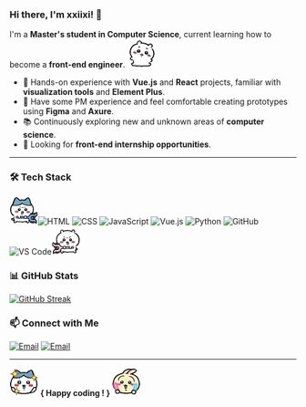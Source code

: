 ### Hi there, I'm xxiixi! 👋 

I'm a **Master's student in Computer Science**, current learning how to become a **front-end engineer**. <img src="assets/yiji_lay.GIF" width="50">

- 🎯 Hands-on experience with **Vue.js** and **React** projects, familiar with **visualization tools** and **Element Plus**.
- 🎨 Have some PM experience and feel comfortable creating prototypes using **Figma** and **Axure**.
- 📚 Continuously exploring new and unknown areas of **computer science**.
- 🔎 Looking for **front-end internship opportunities**.

---

### 🛠️ Tech Stack

<img src="assets/8_fight.GIF" width="50">![HTML](https://img.shields.io/badge/-HTML5-E34F26?style=flat&logo=html5&logoColor=white)
![CSS](https://img.shields.io/badge/-CSS3-1572B6?style=flat&logo=css3&logoColor=white)
![JavaScript](https://img.shields.io/badge/-JavaScript-F7DF1E?style=flat&logo=javascript&logoColor=black)
![Vue.js](https://img.shields.io/badge/-Vue.js-42b883?style=flat&logo=vue.js&logoColor=white)
![Python](https://img.shields.io/badge/-Python-3776AB?style=flat&logo=python&logoColor=white)
![GitHub](https://img.shields.io/badge/-GitHub-181717?style=flat&logo=github&logoColor=white)
![VS Code](https://img.shields.io/badge/-VS%20Code-007ACC?style=flat&logo=visual-studio-code&logoColor=white)<img src="assets/yiji_fight.GIF" width="50">

### 📊 GitHub Stats
[![GitHub Streak](https://github-readme-streak-stats.herokuapp.com?user=xxiixi&theme=ocean-gradient&hide_border=true&border_radius=10&card_width=585&card_height=185)](https://git.io/streak-stats)

### 📫 Connect with Me
[![Email](https://img.shields.io/badge/-Edu%20Email-4285F4?style=flat&logo=googlescholar&logoColor=white)](mailto:xwang3234@garech.edu)
[![Email](https://img.shields.io/badge/-Personal%20Email-D14836?style=flat&logo=gmail&logoColor=white)](mailto:scyxw5@gmail.com)


---

<img src="assets/8_happy.GIF" width="50"> **{ Happy coding ! }** <img src="assets/wusaqi_courage.GIF" width="50">
